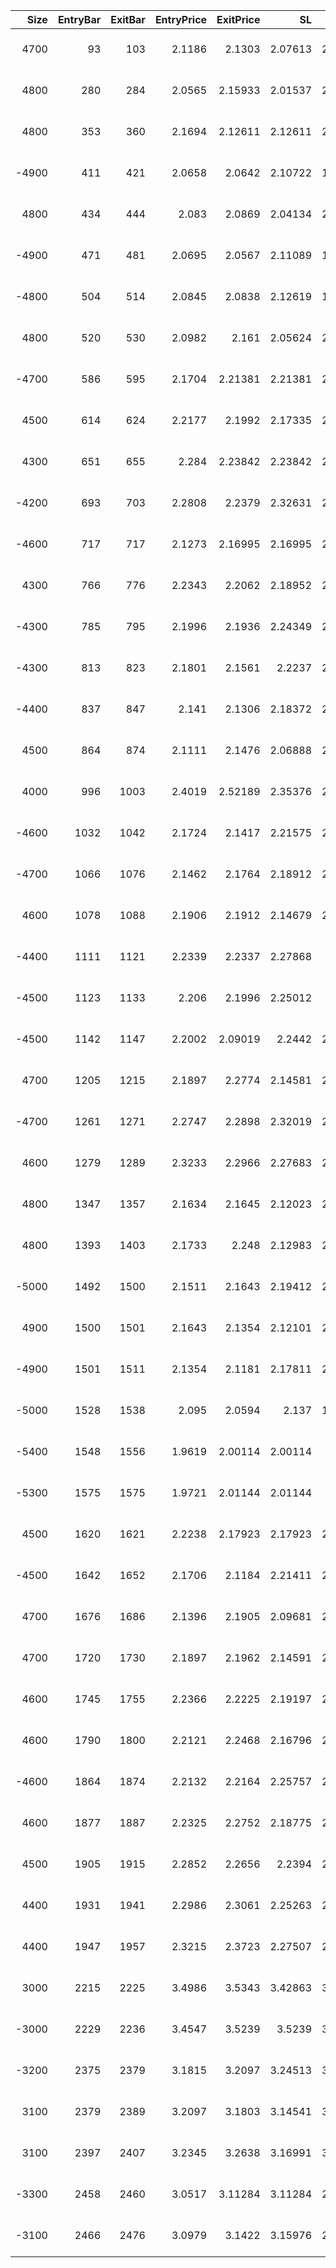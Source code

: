 |   Size |   EntryBar |   ExitBar |   EntryPrice |   ExitPrice |      SL |      TP |        PnL |   Commission |    ReturnPct | EntryTime           | ExitTime            | Duration        | Tag   |
|-------:|-----------:|----------:|-------------:|------------:|--------:|--------:|-----------:|-------------:|-------------:|:--------------------|:--------------------|:----------------|:------|
|   4700 |         93 |       103 |       2.1186 |     2.1303  | 2.07613 | 2.22443 |   15.0503  |      39.9397 |  0.00151147  | 2025-04-04 14:00:00 | 2025-04-05 00:00:00 | 0 days 10:00:00 |       |
|   4800 |        280 |       284 |       2.0565 |     2.15933 | 2.01537 | 2.15933 |  453.088   |      40.4719 |  0.0459      | 2025-04-12 09:00:00 | 2025-04-12 13:00:00 | 0 days 04:00:00 |       |
|   4800 |        353 |       360 |       2.1694 |     2.12611 | 2.12611 | 2.27798 | -249.029   |      41.2369 | -0.0239149   | 2025-04-15 10:00:00 | 2025-04-15 17:00:00 | 0 days 07:00:00 |       |
|  -4900 |        411 |       421 |       2.0658 |     2.0642  | 2.10722 | 1.96261 |  -32.634   |      40.474  | -0.00322393  | 2025-04-17 20:00:00 | 2025-04-18 06:00:00 | 0 days 10:00:00 |       |
|   4800 |        434 |       444 |       2.083  |     2.0869  | 2.04134 | 2.18715 |  -21.311   |      40.031  | -0.00213145  | 2025-04-18 19:00:00 | 2025-04-19 05:00:00 | 0 days 10:00:00 |       |
|  -4900 |        471 |       481 |       2.0695 |     2.0567  | 2.11089 | 1.96603 |   22.2832  |      40.4368 |  0.00219744  | 2025-04-20 08:00:00 | 2025-04-20 18:00:00 | 0 days 10:00:00 |       |
|  -4800 |        504 |       514 |       2.0845 |     2.0838  | 2.12619 | 1.98027 |  -36.6557  |      40.0157 | -0.00366352  | 2025-04-21 17:00:00 | 2025-04-22 03:00:00 | 0 days 10:00:00 |       |
|   4800 |        520 |       530 |       2.0982 |     2.161   | 2.05624 | 2.20311 |  260.552   |      40.8883 |  0.0258706   | 2025-04-22 09:00:00 | 2025-04-22 19:00:00 | 0 days 10:00:00 |       |
|  -4700 |        586 |       595 |       2.1704 |     2.21381 | 2.21381 | 2.06188 | -245.229   |      41.2116 | -0.02404     | 2025-04-25 03:00:00 | 2025-04-25 12:00:00 | 0 days 09:00:00 |       |
|   4500 |        614 |       624 |       2.2177 |     2.1992  | 2.17335 | 2.32858 | -123.002   |      39.7521 | -0.0123253   | 2025-04-26 07:00:00 | 2025-04-26 17:00:00 | 0 days 10:00:00 |       |
|   4300 |        651 |       655 |       2.284  |     2.23842 | 2.23842 | 2.39831 | -234.895   |      38.8928 | -0.0239172   | 2025-04-27 20:00:00 | 2025-04-28 00:00:00 | 0 days 04:00:00 |       |
|  -4200 |        693 |       703 |       2.2808 |     2.2379  | 2.32631 | 2.16667 |  142.223   |      37.9571 |  0.0148468   | 2025-04-29 14:00:00 | 2025-04-30 00:00:00 | 0 days 10:00:00 |       |
|  -4600 |        717 |       717 |       2.1273 |     2.16995 | 2.16995 | 2.02103 | -235.715   |      39.5347 | -0.024088    | 2025-04-30 14:00:00 | 2025-04-30 14:00:00 | 0 days 00:00:00 |       |
|   4300 |        766 |       776 |       2.2343 |     2.2062  | 2.18952 | 2.34591 | -159.018   |      38.1883 | -0.0165515   | 2025-05-02 15:00:00 | 2025-05-03 01:00:00 | 0 days 10:00:00 |       |
|  -4300 |        785 |       795 |       2.1996 |     2.1936  | 2.24349 | 2.08953 |  -11.9815  |      37.7815 | -0.00126678  | 2025-05-03 10:00:00 | 2025-05-03 20:00:00 | 0 days 10:00:00 |       |
|  -4300 |        813 |       823 |       2.1801 |     2.1561  | 2.2237  | 2.07109 |   65.9087  |      37.2913 |  0.00703069  | 2025-05-04 14:00:00 | 2025-05-05 00:00:00 | 0 days 10:00:00 |       |
|  -4400 |        837 |       847 |       2.141  |     2.1306  | 2.18372 | 2.03385 |    8.16992 |      37.5901 |  0.000867258 | 2025-05-05 14:00:00 | 2025-05-06 00:00:00 | 0 days 10:00:00 |       |
|   4500 |        864 |       874 |       2.1111 |     2.1476  | 2.06888 | 2.21665 |  125.922   |      38.3283 |  0.013255    | 2025-05-06 17:00:00 | 2025-05-07 03:00:00 | 0 days 10:00:00 |       |
|   4000 |        996 |      1003 |       2.4019 |     2.52189 | 2.35376 | 2.52189 |  440.57    |      39.3903 |  0.0458564   | 2025-05-12 05:00:00 | 2025-05-12 12:00:00 | 0 days 07:00:00 |       |
|  -4600 |       1032 |      1042 |       2.1724 |     2.1417  | 2.21575 | 2.06368 |  101.53    |      39.6897 |  0.0101601   | 2025-06-01 01:00:00 | 2025-06-01 11:00:00 | 0 days 10:00:00 |       |
|  -4700 |       1066 |      1076 |       2.1462 |     2.1764  | 2.18912 | 2.03889 | -182.572   |      40.6324 | -0.0180995   | 2025-06-02 11:00:00 | 2025-06-02 21:00:00 | 0 days 10:00:00 |       |
|   4600 |       1078 |      1088 |       2.1906 |     2.1912  | 2.14679 | 2.30013 |  -37.5526  |      40.3126 | -0.00372665  | 2025-06-02 23:00:00 | 2025-06-03 09:00:00 | 0 days 10:00:00 |       |
|  -4400 |       1111 |      1121 |       2.2339 |     2.2337  | 2.27868 | 2.1223  |  -38.4349  |      39.3149 | -0.00391029  | 2025-06-04 08:00:00 | 2025-06-04 18:00:00 | 0 days 10:00:00 |       |
|  -4500 |       1123 |      1133 |       2.206  |     2.1996  | 2.25012 | 2.0957  |  -10.8504  |      39.6504 | -0.00109302  | 2025-06-04 20:00:00 | 2025-06-05 06:00:00 | 0 days 10:00:00 |       |
|  -4500 |       1142 |      1147 |       2.2002 |     2.09019 | 2.2442  | 2.09019 |  456.431   |      38.6135 |  0.0461      | 2025-06-05 15:00:00 | 2025-06-05 20:00:00 | 0 days 05:00:00 |       |
|   4700 |       1205 |      1215 |       2.1897 |     2.2774  | 2.14581 | 2.29908 |  370.199   |      41.9907 |  0.035971    | 2025-06-08 06:00:00 | 2025-06-08 16:00:00 | 0 days 10:00:00 |       |
|  -4700 |       1261 |      1271 |       2.2747 |     2.2898  | 2.32019 | 2.16097 | -113.876   |      42.9063 | -0.0106515   | 2025-06-10 15:00:00 | 2025-06-11 01:00:00 | 0 days 10:00:00 |       |
|   4600 |       1279 |      1289 |       2.3233 |     2.2966  | 2.27683 | 2.43947 | -165.323   |      42.5031 | -0.0154693   | 2025-06-11 09:00:00 | 2025-06-11 19:00:00 | 0 days 10:00:00 |       |
|   4800 |       1347 |      1357 |       2.1634 |     2.1645  | 2.12023 | 2.27168 |  -36.2678  |      41.5478 | -0.00349256  | 2025-06-14 05:00:00 | 2025-06-14 15:00:00 | 0 days 10:00:00 |       |
|   4800 |       1393 |      1403 |       2.1733 |     2.248   | 2.12983 | 2.28197 |  316.116   |      42.4445 |  0.0303029   | 2025-06-16 03:00:00 | 2025-06-16 13:00:00 | 0 days 10:00:00 |       |
|  -5000 |       1492 |      1500 |       2.1511 |     2.1643  | 2.19412 | 2.04354 | -109.154   |      43.154  | -0.0101487   | 2025-06-20 06:00:00 | 2025-06-20 14:00:00 | 0 days 08:00:00 |       |
|   4900 |       1500 |      1501 |       2.1643 |     2.1354  | 2.12101 | 2.27251 | -183.747   |      42.1371 | -0.0173263   | 2025-06-20 14:00:00 | 2025-06-20 15:00:00 | 0 days 01:00:00 |       |
|  -4900 |       1501 |      1511 |       2.1354 |     2.1181  | 2.17811 | 2.02863 |   43.0857  |      41.6843 |  0.00411773  | 2025-06-20 15:00:00 | 2025-06-21 01:00:00 | 0 days 10:00:00 |       |
|  -5000 |       1528 |      1538 |       2.095  |     2.0594  | 2.137   | 1.99034 |  136.456   |      41.544  |  0.0130268   | 2025-06-21 18:00:00 | 2025-06-22 04:00:00 | 0 days 10:00:00 |       |
|  -5400 |       1548 |      1556 |       1.9619 |     2.00114 | 2.00114 | 1.8638  | -254.686   |      42.8008 | -0.02404     | 2025-06-22 14:00:00 | 2025-06-22 22:00:00 | 0 days 08:00:00 |       |
|  -5300 |       1575 |      1575 |       1.9721 |     2.01144 | 2.01144 | 1.8734  | -250.728   |      42.2255 | -0.0239882   | 2025-06-23 17:00:00 | 2025-06-23 17:00:00 | 0 days 00:00:00 |       |
|   4500 |       1620 |      1621 |       2.2238 |     2.17923 | 2.17923 | 2.33489 | -240.21    |      39.6272 | -0.024004    | 2025-06-25 14:00:00 | 2025-06-25 15:00:00 | 0 days 01:00:00 |       |
|  -4500 |       1642 |      1652 |       2.1706 |     2.1184  | 2.21411 | 2.06216 |  196.299   |      38.601  |  0.0200967   | 2025-06-26 12:00:00 | 2025-06-26 22:00:00 | 0 days 10:00:00 |       |
|   4700 |       1676 |      1686 |       2.1396 |     2.1905  | 2.09681 | 2.24658 |  198.527   |      40.7029 |  0.0197419   | 2025-06-27 22:00:00 | 2025-06-28 08:00:00 | 0 days 10:00:00 |       |
|   4700 |       1720 |      1730 |       2.1897 |     2.1962  | 2.14591 | 2.29919 |  -10.6775  |      41.2275 | -0.00103749  | 2025-06-29 18:00:00 | 2025-06-30 04:00:00 | 0 days 10:00:00 |       |
|   4600 |       1745 |      1755 |       2.2366 |     2.2225  | 2.19197 | 2.34854 | -105.884   |      41.0237 | -0.0102916   | 2025-06-30 19:00:00 | 2025-07-01 05:00:00 | 0 days 10:00:00 |       |
|   4600 |       1790 |      1800 |       2.2121 |     2.2468  | 2.16796 | 2.32281 |  118.598   |      41.0219 |  0.0116551   | 2025-07-02 16:00:00 | 2025-07-03 02:00:00 | 0 days 10:00:00 |       |
|  -4600 |       1864 |      1874 |       2.2132 |     2.2164  | 2.25757 | 2.10263 |  -55.4723  |      40.7523 | -0.00544876  | 2025-07-05 18:00:00 | 2025-07-06 04:00:00 | 0 days 10:00:00 |       |
|   4600 |       1877 |      1887 |       2.2325 |     2.2752  | 2.18775 | 2.34402 |  154.949   |      41.4708 |  0.0150883   | 2025-07-06 07:00:00 | 2025-07-06 17:00:00 | 0 days 10:00:00 |       |
|   4500 |       1905 |      1915 |       2.2852 |     2.2656  | 2.2394  | 2.39935 | -129.157   |      40.9572 | -0.0125598   | 2025-07-07 11:00:00 | 2025-07-07 21:00:00 | 0 days 10:00:00 |       |
|   4400 |       1931 |      1941 |       2.2986 |     2.3061  | 2.25263 | 2.41353 |   -7.52136 |      40.5214 | -0.00074367  | 2025-07-08 13:00:00 | 2025-07-08 23:00:00 | 0 days 10:00:00 |       |
|   4400 |       1947 |      1957 |       2.3215 |     2.3723  | 2.27507 | 2.43757 |  182.215   |      41.3054 |  0.0178386   | 2025-07-09 05:00:00 | 2025-07-09 15:00:00 | 0 days 10:00:00 |       |
|   3000 |       2215 |      2225 |       3.4986 |     3.5343  | 3.42863 | 3.67353 |   64.9026  |      42.1974 |  0.00618367  | 2025-07-20 09:00:00 | 2025-07-20 19:00:00 | 0 days 10:00:00 |       |
|  -3000 |       2229 |      2236 |       3.4547 |     3.5239  | 3.5239  | 3.28206 | -249.46    |      41.8716 | -0.0240696   | 2025-07-20 23:00:00 | 2025-07-21 06:00:00 | 0 days 07:00:00 |       |
|  -3200 |       2375 |      2379 |       3.1815 |     3.2097  | 3.24513 | 3.02243 | -131.144   |      40.9037 | -0.0128815   | 2025-07-27 01:00:00 | 2025-07-27 05:00:00 | 0 days 04:00:00 |       |
|   3100 |       2379 |      2389 |       3.2097 |     3.1803  | 3.14541 | 3.37008 | -130.758   |      39.618  | -0.0131414   | 2025-07-27 05:00:00 | 2025-07-27 15:00:00 | 0 days 10:00:00 |       |
|   3100 |       2397 |      2407 |       3.2345 |     3.2638  | 3.16991 | 3.39633 |   50.5405  |      40.2895 |  0.00504047  | 2025-07-27 23:00:00 | 2025-07-28 09:00:00 | 0 days 10:00:00 |       |
|  -3300 |       2458 |      2460 |       3.0517 |     3.11284 | 3.11284 | 2.89921 | -242.435   |      40.6859 | -0.0240735   | 2025-07-30 12:00:00 | 2025-07-30 14:00:00 | 0 days 02:00:00 |       |
|  -3100 |       2466 |      2476 |       3.0979 |     3.1422  | 3.15976 | 2.94291 | -176.019   |      38.6886 | -0.0183286   | 2025-07-30 20:00:00 | 2025-07-31 06:00:00 | 0 days 10:00:00 |       |
